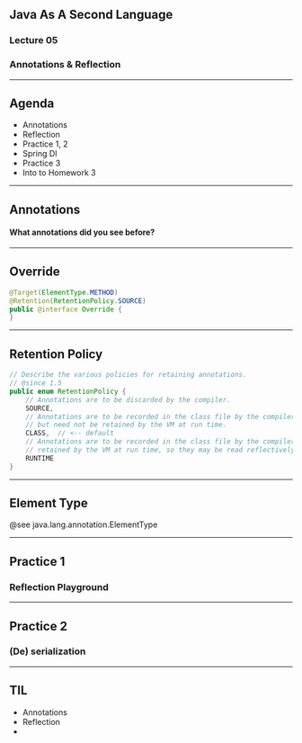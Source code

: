 ## Java As A Second Language
### Lecture 05
### Annotations & Reflection

---
## Agenda

- Annotations
- Reflection
- Practice 1, 2
- Spring DI
- Practice 3
- Into to Homework 3


---
## Annotations
#### What annotations did you see before?


---
## Override
```java
@Target(ElementType.METHOD)
@Retention(RetentionPolicy.SOURCE)
public @interface Override {
}
```

---
## Retention Policy
```java
// Describe the various policies for retaining annotations.  
// @since 1.5 
public enum RetentionPolicy {
    // Annotations are to be discarded by the compiler.
    SOURCE,
    // Annotations are to be recorded in the class file by the compiler
    // but need not be retained by the VM at run time.
    CLASS,  // <-- default
    // Annotations are to be recorded in the class file by the compiler and
    // retained by the VM at run time, so they may be read reflectively.
    RUNTIME
}
```


---
## Element Type
@see java.lang.annotation.ElementType


---
## Practice 1
### Reflection Playground

---
## Practice 2
### (De) serialization


---
## TIL
- Annotations
- Reflection
- 
